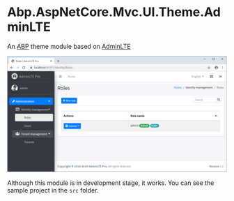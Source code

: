 # Abp.AspNetCore.Mvc.UI.Theme.AdminLTE

An [ABP](http://abp.io) theme module based on [AdminLTE](https://adminlte.io/)

![demo](doc/images/demo.png)

Although this module is in development stage, it works. You can see the sample project in the `src` folder.
